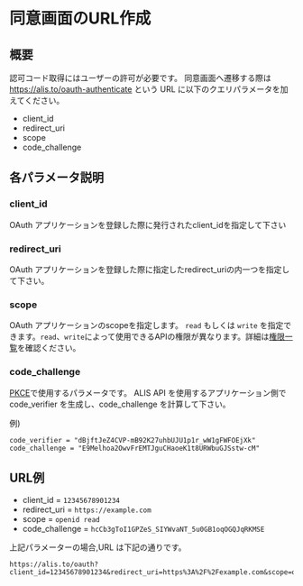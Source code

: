 # 同意画面のURL作成

## 概要

認可コード取得にはユーザーの許可が必要です。
同意画面へ遷移する際は https://alis.to/oauth-authenticate という URL に以下のクエリパラメータを加えてください。

* client_id
* redirect_uri
* scope
* code_challenge

## 各パラメータ説明

### client_id

OAuth アプリケーションを登録した際に発行されたclient_idを指定して下さい

### redirect_uri

OAuth アプリケーションを登録した際に指定したredirect_uriの内一つを指定して下さい。

### scope

OAuth アプリケーションのscopeを指定します。
`read` もしくは `write` を指定できます。`read`、`write`によって使用できるAPIの権限が異なります。詳細は[権限一覧](/scopes/)を確認ください。

### code_challenge

[PKCE](https://tools.ietf.org/html/rfc7636#appendix-B)で使用するパラメータです。
ALIS API を使用するアプリケーション側で code_verifier を生成し、code_challenge を計算して下さい。

例) 

    code_verifier = "dBjftJeZ4CVP-mB92K27uhbUJU1p1r_wW1gFWFOEjXk"
    code_challenge = "E9Melhoa2OwvFrEMTJguCHaoeK1t8URWbuGJSstw-cM"

## URL例


* client_id = `12345678901234`
* redirect_uri = `https://example.com`
* scope = `openid read`
* code_challenge = `hcCb3gToI1GPZeS_SIYWvaNT_5u0GB1oqOGQJqRKMSE`

上記パラメーターの場合,URL は下記の通りです。

    
    https://alis.to/oauth?client_id=12345678901234&redirect_uri=https%3A%2F%2Fexample.com&scope=openid+read&code_challenge=hcCb3gToI1GPZeS_SIYWvaNT_5u0GB1oqOGQJqRKMSE

